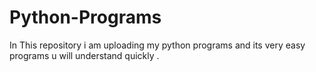 # Python-Programs
In This  repository i am uploading my python programs and its very easy  programs u will understand quickly .
